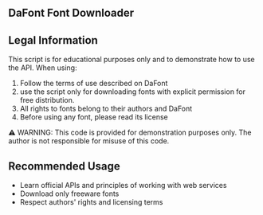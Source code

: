 ## DaFont Font Downloader

## Legal Information

This script is for educational purposes only and to demonstrate how to use the API. When using:

1. Follow the terms of use described on DaFont
2. use the script only for downloading fonts with explicit permission for free distribution.
3. All rights to fonts belong to their authors and DaFont
4. Before using any font, please read its license

⚠️ WARNING:
This code is provided for demonstration purposes only. The author is not responsible for misuse of this code.

## Recommended Usage

- Learn official APIs and principles of working with web services
- Download only freeware fonts
- Respect authors' rights and licensing terms